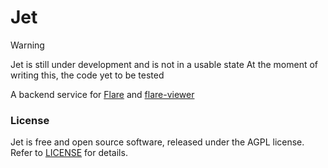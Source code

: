 
# Jet

> [!WARNING]
> Jet is still under development and is not in a usable state
> At the moment of writing this, the code yet to be tested

A backend service for [Flare](https://github.com/TECHNOVE/Flare) and [flare-viewer](https://github.com/SerlithNetwork/flare-viewer)

### License

Jet is free and open source software, released under the AGPL license. \
Refer to [LICENSE](LICENSE) for details.

